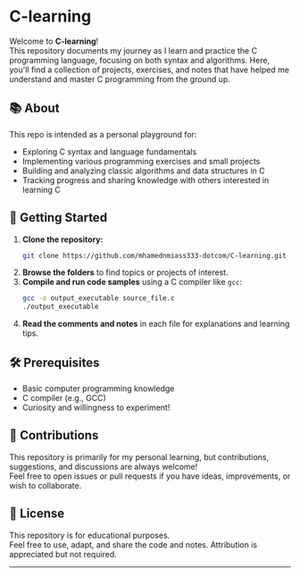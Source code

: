 # C-learning

Welcome to **C-learning**!  
This repository documents my journey as I learn and practice the C programming language, focusing on both syntax and algorithms. Here, you'll find a collection of projects, exercises, and notes that have helped me understand and master C programming from the ground up.

## 📚 About

This repo is intended as a personal playground for:

- Exploring C syntax and language fundamentals
- Implementing various programming exercises and small projects
- Building and analyzing classic algorithms and data structures in C
- Tracking progress and sharing knowledge with others interested in learning C


## 🚀 Getting Started

1. **Clone the repository:**
   ```sh
   git clone https://github.com/mhamednmiass333-dotcom/C-learning.git
   ```
2. **Browse the folders** to find topics or projects of interest.
3. **Compile and run code samples** using a C compiler like `gcc`:
   ```sh
   gcc -o output_executable source_file.c
   ./output_executable
   ```
4. **Read the comments and notes** in each file for explanations and learning tips.

## 🛠️ Prerequisites

- Basic computer programming knowledge
- C compiler (e.g., GCC)
- Curiosity and willingness to experiment!

## 🤝 Contributions

This repository is primarily for my personal learning, but contributions, suggestions, and discussions are always welcome!  
Feel free to open issues or pull requests if you have ideas, improvements, or wish to collaborate.

## 📄 License

This repository is for educational purposes.  
Feel free to use, adapt, and share the code and notes. Attribution is appreciated but not required.

---
